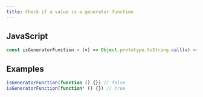 ```yaml
---
title: Check if a value is a generator function
---
```


## JavaScript
```js
const isGeneratorFunction = (v) => Object.prototype.toString.call(v) === '[object GeneratorFunction]'
```

## Examples
```js
isGeneratorFunction(function () {}) // false
isGeneratorFunction(function* () {}) // true
```
